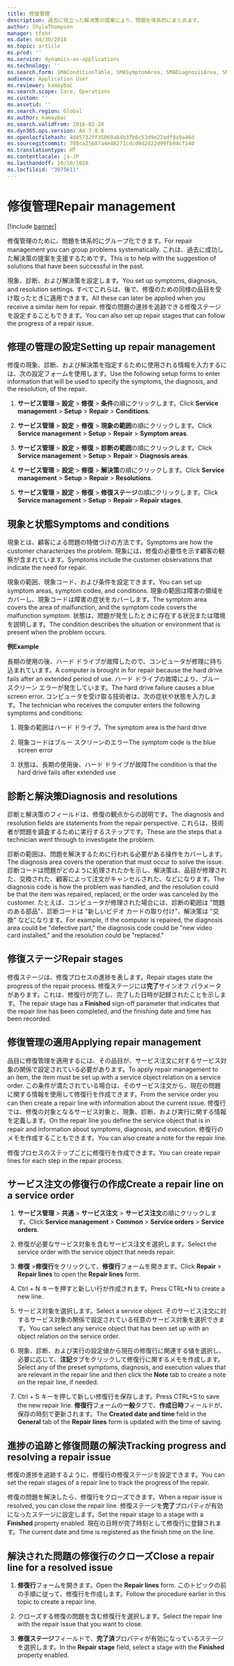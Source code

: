 ```yaml
---
title: 修復管理
description: 過去に役立った解決策の提案により、問題を体系的にまとめます。
author: ShylaThompson
manager: tfehr
ms.date: 04/30/2018
ms.topic: article
ms.prod: ''
ms.service: dynamics-ax-applications
ms.technology: ''
ms.search.form: SMAConditionTable, SMASymptomArea, SMADiagnosisArea, SMAResolutionTable, SMARepairStage
audience: Application User
ms.reviewer: kamaybac
ms.search.scope: Core, Operations
ms.custom: ''
ms.assetid: ''
ms.search.region: Global
ms.author: kamaybac
ms.search.validFrom: 2016-02-28
ms.dyn365.ops.version: AX 7.0.0
ms.openlocfilehash: 4d45732ff35069a64b37b6c53d9e22adf9a9a46d
ms.sourcegitcommit: 708ca25687a4e48271cdcd6d2d22d99fb94cf140
ms.translationtype: HT
ms.contentlocale: ja-JP
ms.lasthandoff: 10/10/2020
ms.locfileid: "3975611"
---
```

# <a name="repair-management"></a><span data-ttu-id="17f17-103">修復管理</span><span class="sxs-lookup"><span data-stu-id="17f17-103">Repair management</span></span>       

[!include [banner](../includes/banner.md)]


<span data-ttu-id="17f17-104">修復管理のために、問題を体系的にグループ化できます。</span><span class="sxs-lookup"><span data-stu-id="17f17-104">For repair management you can group problems systematically.</span></span> <span data-ttu-id="17f17-105">これは、過去に成功した解決策の提案を支援するためです。</span><span class="sxs-lookup"><span data-stu-id="17f17-105">This is to help with the suggestion of solutions that have been successful in the past.</span></span>

<span data-ttu-id="17f17-106">現象、診断、および解決策を設定します。</span><span class="sxs-lookup"><span data-stu-id="17f17-106">You set up symptoms, diagnosis, and resolution settings.</span></span> <span data-ttu-id="17f17-107">すべてこれらは、後で、修復のための同様の品目を受け取ったときに適用できます。</span><span class="sxs-lookup"><span data-stu-id="17f17-107">All these can later be applied when you receive a similar item for repair.</span></span> <span data-ttu-id="17f17-108">修復の問題の進捗を追跡できる修復ステージを設定することもできます。</span><span class="sxs-lookup"><span data-stu-id="17f17-108">You can also set up repair stages that can follow the progress of a repair issue.</span></span>

## <a name="setting-up-repair-management"></a><span data-ttu-id="17f17-109">修理の管理の設定</span><span class="sxs-lookup"><span data-stu-id="17f17-109">Setting up repair management</span></span>

<span data-ttu-id="17f17-110">修復の現象、診断、および解決策を指定するために使用される情報を入力するには、次の設定フォームを使用します。</span><span class="sxs-lookup"><span data-stu-id="17f17-110">Use the following setup forms to enter information that will be used to specify the symptoms, the diagnosis, and the resolution, of the repair.</span></span>

1.  <span data-ttu-id="17f17-111">**サービス管理** \> **設定** \> **修復** \> **条件**の順にクリックします。</span><span class="sxs-lookup"><span data-stu-id="17f17-111">Click **Service management** \> **Setup** \> **Repair** \> **Conditions**.</span></span>

2.  <span data-ttu-id="17f17-112">**サービス管理** \> **設定** \> **修復** \> **現象の範囲**の順にクリックします。</span><span class="sxs-lookup"><span data-stu-id="17f17-112">Click **Service management** \> **Setup** \> **Repair** \> **Symptom areas**.</span></span>

3.  <span data-ttu-id="17f17-113">**サービス管理** \> **設定** \> **修復** \> **診断の範囲**の順にクリックします。</span><span class="sxs-lookup"><span data-stu-id="17f17-113">Click **Service management** \> **Setup** \> **Repair** \> **Diagnosis areas**.</span></span>

4.  <span data-ttu-id="17f17-114">**サービス管理** \> **設定** \> **修復** \> **解決策**の順にクリックします。</span><span class="sxs-lookup"><span data-stu-id="17f17-114">Click **Service management** \> **Setup** \> **Repair** \> **Resolutions**.</span></span>

5.  <span data-ttu-id="17f17-115">**サービス管理** \> **設定** \> **修復** \> **修復ステージ**の順にクリックします。</span><span class="sxs-lookup"><span data-stu-id="17f17-115">Click **Service management** \> **Setup** \> **Repair** \> **Repair stages**.</span></span>

## <a name="symptoms-and-conditions"></a><span data-ttu-id="17f17-116">現象と状態</span><span class="sxs-lookup"><span data-stu-id="17f17-116">Symptoms and conditions</span></span>

<span data-ttu-id="17f17-117">現象とは、顧客による問題の特徴づけの方法です。</span><span class="sxs-lookup"><span data-stu-id="17f17-117">Symptoms are how the customer characterizes the problem.</span></span> <span data-ttu-id="17f17-118">現象には、修復の必要性を示す顧客の観察が含まれています。</span><span class="sxs-lookup"><span data-stu-id="17f17-118">Symptoms include the customer observations that indicate the need for repair.</span></span>

<span data-ttu-id="17f17-119">現象の範囲、現象コード、および条件を設定できます。</span><span class="sxs-lookup"><span data-stu-id="17f17-119">You can set up symptom areas, symptom codes, and conditions.</span></span> <span data-ttu-id="17f17-120">現象の範囲は障害の領域をカバーし、現象コードは障害の症状をカバーします。</span><span class="sxs-lookup"><span data-stu-id="17f17-120">The symptom area covers the area of malfunction, and the symptom code covers the malfunction symptom.</span></span> <span data-ttu-id="17f17-121">状態は、問題が発生したときに存在する状況または環境を説明します。</span><span class="sxs-lookup"><span data-stu-id="17f17-121">The condition describes the situation or environment that is present when the problem occurs.</span></span>

<span data-ttu-id="17f17-122">**例**</span><span class="sxs-lookup"><span data-stu-id="17f17-122">**Example**</span></span>

<span data-ttu-id="17f17-123">長期の使用の後、ハード ドライブが故障したので、コンピュータが修理に持ち込まれています。</span><span class="sxs-lookup"><span data-stu-id="17f17-123">A computer is brought in for repair because the hard drive fails after an extended period of use.</span></span> <span data-ttu-id="17f17-124">ハード ドライブの故障により、ブルー スクリーン エラーが発生しています。</span><span class="sxs-lookup"><span data-stu-id="17f17-124">The hard drive failure causes a blue screen error.</span></span> <span data-ttu-id="17f17-125">コンピュータを受け取る技術者は、次の症状や状態を入力します。</span><span class="sxs-lookup"><span data-stu-id="17f17-125">The technician who receives the computer enters the following symptoms and conditions:</span></span>

1.  <span data-ttu-id="17f17-126">現象の範囲はハード ドライブ。</span><span class="sxs-lookup"><span data-stu-id="17f17-126">The symptom area is the hard drive</span></span>

2.  <span data-ttu-id="17f17-127">現象コードはブルー スクリーンのエラー</span><span class="sxs-lookup"><span data-stu-id="17f17-127">The symptom code is the blue screen error</span></span>

3.  <span data-ttu-id="17f17-128">状態は、長期の使用後、ハード ドライブが故障</span><span class="sxs-lookup"><span data-stu-id="17f17-128">The condition is that the hard drive fails after extended use</span></span>

## <a name="diagnosis-and-resolutions"></a><span data-ttu-id="17f17-129">診断と解決策</span><span class="sxs-lookup"><span data-stu-id="17f17-129">Diagnosis and resolutions</span></span>

<span data-ttu-id="17f17-130">診断と解決策のフィールドは、修復の観点からの説明です。</span><span class="sxs-lookup"><span data-stu-id="17f17-130">The diagnosis and resolution fields are statements from the repair perspective.</span></span> <span data-ttu-id="17f17-131">これらは、技術者が問題を調査するために実行するステップです。</span><span class="sxs-lookup"><span data-stu-id="17f17-131">These are the steps that a technician went through to investigate the problem.</span></span>

<span data-ttu-id="17f17-132">診断の範囲は、問題を解決するために行われる必要がある操作をカバーします。</span><span class="sxs-lookup"><span data-stu-id="17f17-132">The diagnosis area covers the operation that must occur to solve the issue.</span></span> <span data-ttu-id="17f17-133">診断コードは問題がどのように処理されたかを示し、解決策は、品目が修理された、交換された、顧客によって注文がキャンセルされた、などになります。</span><span class="sxs-lookup"><span data-stu-id="17f17-133">The diagnosis code is how the problem was handled, and the resolution could be that the item was repaired, replaced, or the order was canceled by the customer.</span></span> <span data-ttu-id="17f17-134">たとえば、コンピュータが修理された場合には、診断の範囲は "問題のある部品"、診断コードは "新しいビデオ カードの取り付け"、解決策は "交換" などになります。</span><span class="sxs-lookup"><span data-stu-id="17f17-134">For example, if the computer is repaired, the diagnosis area could be "defective part," the diagnosis code could be "new video card installed," and the resolution could be "replaced."</span></span>

## <a name="repair-stages"></a><span data-ttu-id="17f17-135">修復ステージ</span><span class="sxs-lookup"><span data-stu-id="17f17-135">Repair stages</span></span>

<span data-ttu-id="17f17-136">修復ステージは、修復プロセスの進捗を表します。</span><span class="sxs-lookup"><span data-stu-id="17f17-136">Repair stages state the progress of the repair process.</span></span> <span data-ttu-id="17f17-137">修復ステージには**完了**サインオフ パラメータがあります。これは、修復行が完了し、完了した日時が記録されたことを示します。</span><span class="sxs-lookup"><span data-stu-id="17f17-137">The repair stage has a **Finished** sign-off parameter that indicates that the repair line has been completed, and the finishing date and time has been recorded.</span></span>

## <a name="applying-repair-management"></a><span data-ttu-id="17f17-138">修復管理の適用</span><span class="sxs-lookup"><span data-stu-id="17f17-138">Applying repair management</span></span>

<span data-ttu-id="17f17-139">品目に修復管理を適用するには、その品目が、サービス注文に対するサービス対象の関係で設定されている必要があります。</span><span class="sxs-lookup"><span data-stu-id="17f17-139">To apply repair management to an item, the item must be set up with a service object relation on a service order.</span></span> <span data-ttu-id="17f17-140">この条件が満たされている場合は、そのサービス注文から、現在の問題に関する情報を使用して修復行を作成できます。</span><span class="sxs-lookup"><span data-stu-id="17f17-140">From the service order you can then create a repair line with information about the current issue.</span></span> <span data-ttu-id="17f17-141">修復行では、修復の対象となるサービス対象と、現象、診断、および実行に関する情報を定義します。</span><span class="sxs-lookup"><span data-stu-id="17f17-141">On the repair line you define the service object that is in repair and information about symptoms, diagnosis, and execution.</span></span> <span data-ttu-id="17f17-142">修復行のメモを作成することもできます。</span><span class="sxs-lookup"><span data-stu-id="17f17-142">You can also create a note for the repair line.</span></span>

<span data-ttu-id="17f17-143">修復プロセスのステップごとに修復行を作成できます。</span><span class="sxs-lookup"><span data-stu-id="17f17-143">You can create repair lines for each step in the repair process.</span></span>

## <a name="create-a-repair-line-on-a-service-order"></a><span data-ttu-id="17f17-144">サービス注文の修復行の作成</span><span class="sxs-lookup"><span data-stu-id="17f17-144">Create a repair line on a service order</span></span>

1.  <span data-ttu-id="17f17-145">**サービス管理** \> **共通** \> **サービス注文** \> **サービス注文**の順にクリックします。</span><span class="sxs-lookup"><span data-stu-id="17f17-145">Click **Service management** \> **Common** \> **Service orders** \> **Service orders**.</span></span>

2.  <span data-ttu-id="17f17-146">修復が必要なサービス対象を含むサービス注文を選択します。</span><span class="sxs-lookup"><span data-stu-id="17f17-146">Select the service order with the service object that needs repair.</span></span>

3.  <span data-ttu-id="17f17-147">**修復** \>**修復行**をクリックして、**修復行**フォームを開きます。</span><span class="sxs-lookup"><span data-stu-id="17f17-147">Click **Repair** \> **Repair lines** to open the **Repair lines** form.</span></span>

4.  <span data-ttu-id="17f17-148">Ctrl + N キーを押すと新しい行が作成されます。</span><span class="sxs-lookup"><span data-stu-id="17f17-148">Press CTRL+N to create a new line.</span></span>

5.  <span data-ttu-id="17f17-149">サービス対象を選択します。</span><span class="sxs-lookup"><span data-stu-id="17f17-149">Select a service object.</span></span> <span data-ttu-id="17f17-150">そのサービス注文に対するサービス対象の関係で設定されている任意のサービス対象を選択できます。</span><span class="sxs-lookup"><span data-stu-id="17f17-150">You can select any service object that has been set up with an object relation on the service order.</span></span>

6.  <span data-ttu-id="17f17-151">現象、診断、および実行の設定値から現在の修復行に関連する値を選択し、必要に応じて、**注記**タブをクリックして修復行に関するメモを作成します。</span><span class="sxs-lookup"><span data-stu-id="17f17-151">Select any of the preset symptoms, diagnosis, and execution values that are relevant in the repair line and then click the **Note** tab to create a note on the repair line, if needed.</span></span>

7.  <span data-ttu-id="17f17-152">Ctrl + S キーを押して新しい修復行を保存します。</span><span class="sxs-lookup"><span data-stu-id="17f17-152">Press CTRL+S to save the new repair line.</span></span> <span data-ttu-id="17f17-153">**修復行**フォームの**一般**タブで、**作成日時**フィールドが、保存の時刻で更新されます。</span><span class="sxs-lookup"><span data-stu-id="17f17-153">The **Created date and time** field in the **General** tab of the **Repair lines** form is updated with the time of saving.</span></span>

## <a name="tracking-progress-and-resolving-a-repair-issue"></a><span data-ttu-id="17f17-154">進捗の追跡と修復問題の解決</span><span class="sxs-lookup"><span data-stu-id="17f17-154">Tracking progress and resolving a repair issue</span></span>

<span data-ttu-id="17f17-155">修復の進捗を追跡するように、修復行の修復ステージを設定できます。</span><span class="sxs-lookup"><span data-stu-id="17f17-155">You can set the repair stages of a repair line to track the progress of the repair.</span></span>

<span data-ttu-id="17f17-156">修復の問題を解決したら、修復行をクローズできます。</span><span class="sxs-lookup"><span data-stu-id="17f17-156">When a repair issue is resolved, you can close the repair line.</span></span> <span data-ttu-id="17f17-157">修復ステージを**完了**プロパティが有効になったステージに設定します。</span><span class="sxs-lookup"><span data-stu-id="17f17-157">Set the repair stage to a stage with a **Finished** property enabled.</span></span> <span data-ttu-id="17f17-158">現在の日時が完了時刻として修復行に登録されます。</span><span class="sxs-lookup"><span data-stu-id="17f17-158">The current date and time is registered as the finish time on the line.</span></span>

## <a name="close-a-repair-line-for-a-resolved-issue"></a><span data-ttu-id="17f17-159">解決された問題の修復行のクローズ</span><span class="sxs-lookup"><span data-stu-id="17f17-159">Close a repair line for a resolved issue</span></span>

1.  <span data-ttu-id="17f17-160">**修復行**フォームを開きます。</span><span class="sxs-lookup"><span data-stu-id="17f17-160">Open the **Repair lines** form.</span></span> <span data-ttu-id="17f17-161">このトピックの前の手順に従って、修復行を作成します。</span><span class="sxs-lookup"><span data-stu-id="17f17-161">Follow the procedure earlier in this topic to create a repair line.</span></span>

2.  <span data-ttu-id="17f17-162">クローズする修復の問題を含む修復行を選択します。</span><span class="sxs-lookup"><span data-stu-id="17f17-162">Select the repair line with the repair issue that you want to close.</span></span>

3.  <span data-ttu-id="17f17-163">**修復ステージ**フィールドで、**完了済**プロパティが有効になっているステージを選択します。</span><span class="sxs-lookup"><span data-stu-id="17f17-163">In the **Repair stage** field, select a stage with the **Finished** property enabled.</span></span>

  


